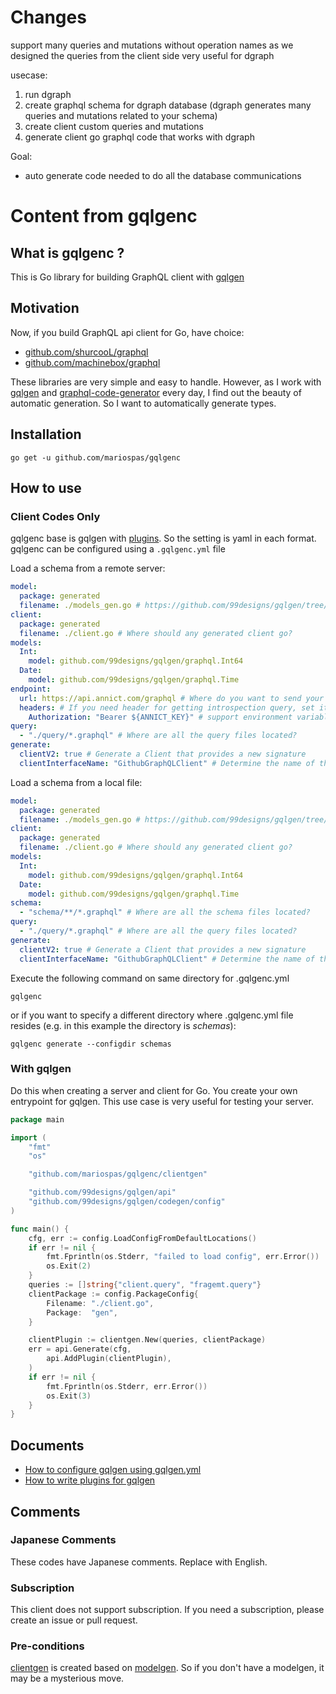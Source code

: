 # Changes

support many queries and mutations without operation names as we designed the queries from the client side
very useful for dgraph

usecase:

1. run dgraph
2. create graphql schema for dgraph database (dgraph generates many queries and mutations related to your schema)
3. create client custom queries and mutations
4. generate client go graphql code that works with dgraph

Goal:

- auto generate code needed to do all the database communications

# Content from gqlgenc

## What is gqlgenc ?

This is Go library for building GraphQL client with [gqlgen](https://github.com/99designs/gqlgen)

## Motivation

Now, if you build GraphQL api client for Go, have choice:

 - [github.com/shurcooL/graphql](https://github.com/shurcooL/graphql)
 - [github.com/machinebox/graphql](https://github.com/machinebox/graphql)

These libraries are very simple and easy to handle.
However, as I work with [gqlgen](https://github.com/99designs/gqlgen) and [graphql-code-generator](https://graphql-code-generator.com/) every day, I find out the beauty of automatic generation.
So I want to automatically generate types.

## Installation

```shell script
go get -u github.com/mariospas/gqlgenc
```

## How to use

### Client Codes Only

gqlgenc base is gqlgen with [plugins](https://gqlgen.com/reference/plugins/). So the setting is yaml in each format.
gqlgenc can be configured using a `.gqlgenc.yml` file

Load a schema from a remote server:

```yaml
model:
  package: generated
  filename: ./models_gen.go # https://github.com/99designs/gqlgen/tree/master/plugin/modelgen
client:
  package: generated
  filename: ./client.go # Where should any generated client go?
models:
  Int:
    model: github.com/99designs/gqlgen/graphql.Int64
  Date:
    model: github.com/99designs/gqlgen/graphql.Time
endpoint:
  url: https://api.annict.com/graphql # Where do you want to send your request?
  headers: # If you need header for getting introspection query, set it
    Authorization: "Bearer ${ANNICT_KEY}" # support environment variables
query:
  - "./query/*.graphql" # Where are all the query files located?
generate:
  clientV2: true # Generate a Client that provides a new signature
  clientInterfaceName: "GithubGraphQLClient" # Determine the name of the generated client interface
```

Load a schema from a local file:

```yaml
model:
  package: generated
  filename: ./models_gen.go # https://github.com/99designs/gqlgen/tree/master/plugin/modelgen
client:
  package: generated
  filename: ./client.go # Where should any generated client go?
models:
  Int:
    model: github.com/99designs/gqlgen/graphql.Int64
  Date:
    model: github.com/99designs/gqlgen/graphql.Time
schema:
  - "schema/**/*.graphql" # Where are all the schema files located?
query:
  - "./query/*.graphql" # Where are all the query files located?
generate:
  clientV2: true # Generate a Client that provides a new signature
  clientInterfaceName: "GithubGraphQLClient" # Determine the name of the generated client interface
```

Execute the following command on same directory for .gqlgenc.yml

```shell script
gqlgenc
```

or if you want to specify a different directory where .gqlgenc.yml file resides
(e.g. in this example the directory is *schemas*):

```shell script
gqlgenc generate --configdir schemas
```

### With gqlgen

Do this when creating a server and client for Go.
You create your own entrypoint for gqlgen.
This use case is very useful for testing your server.

```go
package main

import (
	"fmt"
	"os"

	"github.com/mariospas/gqlgenc/clientgen"

	"github.com/99designs/gqlgen/api"
	"github.com/99designs/gqlgen/codegen/config"
)

func main() {
	cfg, err := config.LoadConfigFromDefaultLocations()
	if err != nil {
		fmt.Fprintln(os.Stderr, "failed to load config", err.Error())
		os.Exit(2)
	}
	queries := []string{"client.query", "fragemt.query"}
	clientPackage := config.PackageConfig{
		Filename: "./client.go",
		Package:  "gen",
	}

	clientPlugin := clientgen.New(queries, clientPackage)
	err = api.Generate(cfg,
		api.AddPlugin(clientPlugin),
	)
	if err != nil {
		fmt.Fprintln(os.Stderr, err.Error())
		os.Exit(3)
	}
}
```

## Documents

- [How to configure gqlgen using gqlgen.yml](https://gqlgen.com/config/)
- [How to write plugins for gqlgen](https://gqlgen.com/reference/plugins/)

## Comments

### Japanese Comments

These codes have Japanese comments. Replace with English.

### Subscription

This client does not support subscription. If you need a subscription, please create an issue or pull request.

### Pre-conditions

[clientgen](https://github.com/mariospas/gqlgenc/tree/master/clientgen) is created based on [modelgen](https://github.com/99designs/gqlgen/tree/master/plugin/modelgen). So if you don't have a modelgen, it may be a mysterious move.
